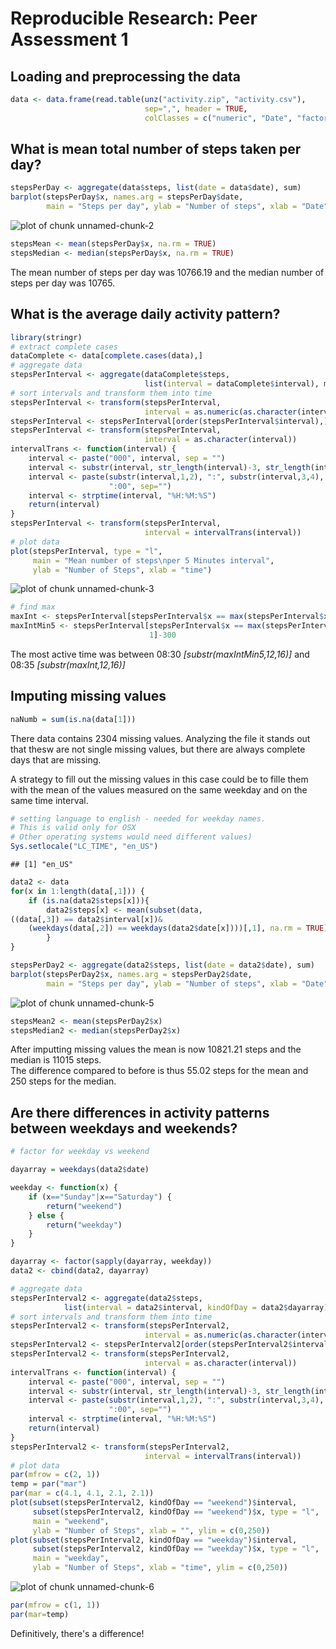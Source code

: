 # Reproducible Research: Peer Assessment 1


## Loading and preprocessing the data



```r
data <- data.frame(read.table(unz("activity.zip", "activity.csv"), 
                              sep=",", header = TRUE, 
                              colClasses = c("numeric", "Date", "factor")))
```

## What is mean total number of steps taken per day?


```r
stepsPerDay <- aggregate(data$steps, list(date = data$date), sum)
barplot(stepsPerDay$x, names.arg = stepsPerDay$date, 
        main = "Steps per day", ylab = "Number of steps", xlab = "Date")
```

![plot of chunk unnamed-chunk-2](figure/unnamed-chunk-2.png) 

```r
stepsMean <- mean(stepsPerDay$x, na.rm = TRUE)
stepsMedian <- median(stepsPerDay$x, na.rm = TRUE)
```

The mean number of steps per day was 10766.19 
and the median number of steps per day was 
10765.

## What is the average daily activity pattern?


```r
library(stringr)
# extract complete cases
dataComplete <- data[complete.cases(data),]
# aggregate data
stepsPerInterval <- aggregate(dataComplete$steps, 
                              list(interval = dataComplete$interval), mean)
# sort intervals and transform them into time 
stepsPerInterval <- transform(stepsPerInterval, 
                              interval = as.numeric(as.character(interval)))
stepsPerInterval <- stepsPerInterval[order(stepsPerInterval$interval),]
stepsPerInterval <- transform(stepsPerInterval, 
                              interval = as.character(interval))
intervalTrans <- function(interval) {
    interval <- paste("000", interval, sep = "")
    interval <- substr(interval, str_length(interval)-3, str_length(interval))
    interval <- paste(substr(interval,1,2), ":", substr(interval,3,4),
                      ":00", sep="")
    interval <- strptime(interval, "%H:%M:%S")
    return(interval)
}
stepsPerInterval <- transform(stepsPerInterval, 
                              interval = intervalTrans(interval))
# plot data
plot(stepsPerInterval, type = "l", 
     main = "Mean number of steps\nper 5 Minutes interval", 
     ylab = "Number of Steps", xlab = "time")
```

![plot of chunk unnamed-chunk-3](figure/unnamed-chunk-3.png) 

```r
# find max
maxInt <- stepsPerInterval[stepsPerInterval$x == max(stepsPerInterval$x),1]
maxIntMin5 <- stepsPerInterval[stepsPerInterval$x == max(stepsPerInterval$x),
                               1]-300
```

The most active time was between 08:30 
*[substr(maxIntMin5,12,16)]* and 
08:35 *[substr(maxInt,12,16)]*

## Imputing missing values


```r
naNumb = sum(is.na(data[1]))
```

There data contains 2304 missing values. Analyzing the file it stands out
that thesw are not single missing values, but there are always complete days 
that are missing.  

A strategy to fill out the missing values in this case could be to fille them 
with the mean of the values measured on the same weekday and on the same 
time interval.



```r
# setting language to english - needed for weekday names. 
# This is valid only for OSX
# Other operating systems would need different values)
Sys.setlocale("LC_TIME", "en_US")
```

```
## [1] "en_US"
```

```r
data2 <- data
for(x in 1:length(data[,1])) {
    if (is.na(data2$steps[x])){
        data2$steps[x] <- mean(subset(data,
((data[,3]) == data2$interval[x])&
    (weekdays(data[,2]) == weekdays(data2$date[x])))[,1], na.rm = TRUE)
        } 
}

stepsPerDay2 <- aggregate(data2$steps, list(date = data2$date), sum)
barplot(stepsPerDay2$x, names.arg = stepsPerDay2$date, 
        main = "Steps per day", ylab = "Number of steps", xlab = "Date")
```

![plot of chunk unnamed-chunk-5](figure/unnamed-chunk-5.png) 

```r
stepsMean2 <- mean(stepsPerDay2$x)
stepsMedian2 <- median(stepsPerDay2$x)
```

After imputting missing values the mean is now 
10821.21 steps and the median is 
11015 steps.  
The difference compared to before is thus 
55.02 steps for the mean and 
250 steps for the median.

## Are there differences in activity patterns between weekdays and weekends?


```r
# factor for weekday vs weekend

dayarray = weekdays(data2$date)

weekday <- function(x) {
    if (x=="Sunday"|x=="Saturday") {
        return("weekend")
    } else {
        return("weekday")
    }
}

dayarray <- factor(sapply(dayarray, weekday))
data2 <- cbind(data2, dayarray)

# aggregate data
stepsPerInterval2 <- aggregate(data2$steps, 
            list(interval = data2$interval, kindOfDay = data2$dayarray), mean)
# sort intervals and transform them into time 
stepsPerInterval2 <- transform(stepsPerInterval2, 
                              interval = as.numeric(as.character(interval)))
stepsPerInterval2 <- stepsPerInterval2[order(stepsPerInterval2$interval),]
stepsPerInterval2 <- transform(stepsPerInterval2, 
                              interval = as.character(interval))
intervalTrans <- function(interval) {
    interval <- paste("000", interval, sep = "")
    interval <- substr(interval, str_length(interval)-3, str_length(interval))
    interval <- paste(substr(interval,1,2), ":", substr(interval,3,4),
                      ":00", sep="")
    interval <- strptime(interval, "%H:%M:%S")
    return(interval)
}
stepsPerInterval2 <- transform(stepsPerInterval2, 
                              interval = intervalTrans(interval))
# plot data
par(mfrow = c(2, 1))
temp = par("mar")
par(mar = c(4.1, 4.1, 2.1, 2.1))
plot(subset(stepsPerInterval2, kindOfDay == "weekend")$interval,
     subset(stepsPerInterval2, kindOfDay == "weekend")$x, type = "l", 
     main = "weekend", 
     ylab = "Number of Steps", xlab = "", ylim = c(0,250))
plot(subset(stepsPerInterval2, kindOfDay == "weekday")$interval,
     subset(stepsPerInterval2, kindOfDay == "weekday")$x, type = "l", 
     main = "weekday", 
     ylab = "Number of Steps", xlab = "time", ylim = c(0,250))
```

![plot of chunk unnamed-chunk-6](figure/unnamed-chunk-6.png) 

```r
par(mfrow = c(1, 1))
par(mar=temp)
```

Definitively, there's a difference!
